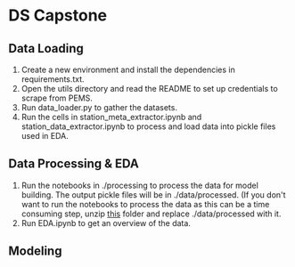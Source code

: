 # DS Capstone

## Data Loading
1. Create a new environment and install the dependencies in requirements.txt.
2. Open the utils directory and read the README to set up credentials to scrape from PEMS.
3. Run data_loader.py to gather the datasets.
4. Run the cells in station_meta_extractor.ipynb and station_data_extractor.ipynb to process and load data into pickle files used in EDA.

## Data Processing & EDA
1. Run the notebooks in ./processing to process the data for model building. The output pickle files will be in ./data/processed. (If you don't want to run the notebooks to process the data as this can be a time consuming step, unzip [this](https://drive.google.com/file/d/1RD3D2kAS2L_BDKL5s5Ku8HMOpvJ946iS/view?usp=sharing) folder and replace ./data/processed with it.
2. Run EDA.ipynb to get an overview of the data.

## Modeling


